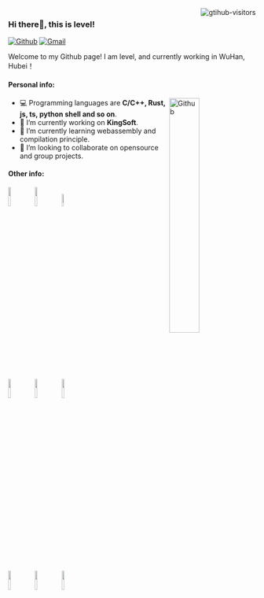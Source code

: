 <a href="https://github.com/LevelCA/computer-vision-in-action">
    <img align="right" src="https://komarev.com/ghpvc/?username=LevelCA&label=Visitors&color=red&style=flat&logo=github" alt="gtihub-visitors" />
</a>

### Hi there👋, this is level!

[![Github](https://img.shields.io/badge/-Github-000?style=flat&logo=Github&logoColor=white)](https://github.com/LevelCA)
[![Gmail](https://img.shields.io/badge/-Gmail-c14438?style=flat&logo=Gmail&logoColor=white)](mailto:levelcodezly@gmail.com)

Welcome to my Github page! I am level, and currently working in WuHan, Hubei！

#### Personal info:
<!-- Any image aligned to the right. Beware the width -->
<img width="35%" align="right" alt="Github" src="https://raw.githubusercontent.com/onimur/.github/master/.resources/git-header.svg" />

- 💻 Programming languages are **C/C++, Rust, js, ts, python shell and so on**.
- 🔭 I’m currently working on **KingSoft**.
- 🌱 I’m currently learning webassembly and compilation principle.
- 👯 I’m looking to collaborate on opensource and group projects.

#### Other info:
<p>
<!-- 	<img width="50%" align="right" src="https://github-readme-stats.vercel.app/api?username=LevelCA&show_icons=true&hide_border=true" /> -->

<code><img width="10%" src="https://www.vectorlogo.zone/logos/webassembly/webassembly-ar21.svg"></code>
<code><img width="10%" src="https://www.vectorlogo.zone/logos/rust-lang/rust-lang-ar21.svg"></code>
<code><img width="8%" src="https://www.vectorlogo.zone/logos/typescriptlang/typescriptlang-ar21.svg"></code>
<br />
<code><img width="10%" src="https://www.vectorlogo.zone/logos/visualstudio_code/visualstudio_code-ar21.svg"></code>
<code><img width="10%" src="https://www.vectorlogo.zone/logos/cmake/cmake-ar21.svg"></code>
<code><img width="10%" src="https://www.vectorlogo.zone/logos/golang/golang-ar21.svg"></code>
<br />
<code><img width="10%" src="https://www.vectorlogo.zone/logos/opensource/opensource-ar21.svg"></code>
<code><img width="10%" src="https://www.vectorlogo.zone/logos/apache/apache-ar21.svg"></code>
<code><img width="10%" src="https://www.vectorlogo.zone/logos/git-scm/git-scm-ar21.svg"></code>
<br />
</p>
